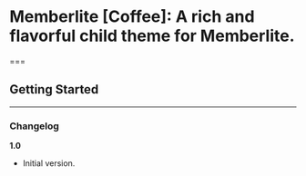 # Memberlite [Coffee]: A rich and flavorful child theme for Memberlite.
===

## Getting Started
---------------


### Changelog

**1.0**
* Initial version.